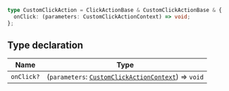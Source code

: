 ```ts
type CustomClickAction = ClickActionBase & CustomClickActionBase & {
  onClick: (parameters: CustomClickActionContext) => void;
};
```

## Type declaration

| Name | Type |
| ------ | ------ |
| `onClick?` | (`parameters`: [`CustomClickActionContext`](CustomClickActionContext.md)) => `void` |
